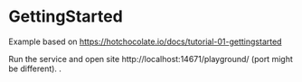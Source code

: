 # GettingStarted
Example based on https://hotchocolate.io/docs/tutorial-01-gettingstarted   

Run the service and open site http://localhost:14671/playground/ (port might be different).
.